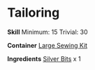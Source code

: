 <!-- TITLE: Silver Thread -->
<!-- SUBTITLE: Fine thread spun from pure silver -->

# Tailoring
**Skill**
Minimum: 15
Trivial: 30

**Container**
[Large Sewing Kit](large-sewing-kit)

**Ingredients**
[Silver Bits](silver-bits) x 1